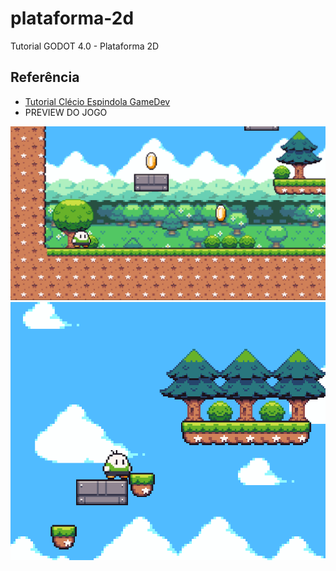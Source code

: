 # plataforma-2d
Tutorial GODOT 4.0 - Plataforma 2D


## Referência

- [Tutorial Clécio Espindola GameDev](https://www.youtube.com/playlist?list=PL-oJEh-N3A3SOPWuMuulbnJv0BFgvBnVG)
- PREVIEW DO JOGO


![Preview](https://github.com/rabispedro/plataforma-2d/blob/main/preview.png)
![Preview](https://github.com/rabispedro/plataforma-2d/blob/main/preview2.png)
